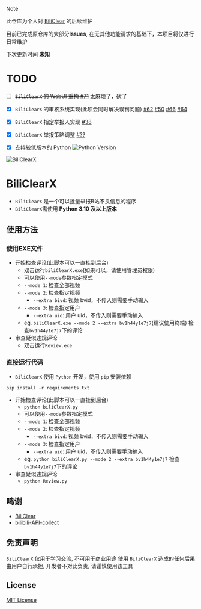 > [!Note]
> 此仓库为个人对 [BiliClear](https://github.com/qaqFei/BiliClear) 的后续维护
> 
> 目前已完成原仓库的大部分**Issues**, 在无其他功能请求的基础下，本项目将仅进行日常维护
>
> 下次更新时间 **未知**


# TODO
- [ ]  ~~`BiliClearX` 的 WebUI 重构 [#71](https://github.com/qaqFei/BiliClear/issues/71)~~ 太麻烦了，砍了
- [x] `BiliClearX` 的审核系统实现(此项会同时解决误判问题) [#62](https://github.com/qaqFei/BiliClear/issues/62) [#50](https://github.com/qaqFei/BiliClear/issues/50) [#66](https://github.com/qaqFei/BiliClear/issues/66) [#64](https://github.com/qaqFei/BiliClear/issues/64)
- [x] `BiliClearX` 指定举报人实现 [#38](https://github.com/qaqFei/BiliClear/issues/38)
- [x] `BiliClearX` 举报策略调整 [#??](#)
- [x] 支持较低版本的 Python ![Python Version](https://img.shields.io/badge/Python%20Version-%3E%3D3.10-blue)


![BiliClearX](https://socialify.git.ci/molanp/BiliClearX/image?description=1&descriptionEditable=Report%20violating%20Bilibili%20users%20in%20batches.&font=Jost&forks=1&issues=1&language=1&name=1&owner=1&pattern=Charlie%20Brown&pulls=1&stargazers=1&theme=Auto)

# BiliClearX

- `BiliClearX` 是一个可以批量举报B站不良信息的程序
- `BiliClearX`需使用 **Python 3.10 及以上版本**

## 使用方法
### 使用EXE文件
- 开始检查评论(此脚本可以一直挂到后台)
    - 双击运行`biliClearX.exe`(如果可以，请使用管理员权限)
    - 可以使用`--mode`参数指定模式
    - `--mode 1`: 检查全部视频
    - `--mode 2`: 检查指定视频
        - `--extra bivd`: 视频 bvid，不传入则需要手动输入
    - `--mode 3`: 检查指定用户
        - `--extra uid`: 用户 uid，不传入则需要手动输入
    - eg. `biliClearX.exe --mode 2 --extra bv1h44y1e7j7`(建议使用终端) 检查`bv1h44y1e7j7`下的评论
- 审查疑似违规评论
    - 双击运行`Review.exe`
### 直接运行代码
- `BiliClearX` 使用 `Python` 开发，使用 `pip` 安装依赖
```shell
pip install -r requirements.txt
```
- 开始检查评论(此脚本可以一直挂到后台)
    - `python biliClearX.py`
    - 可以使用`--mode`参数指定模式
    - `--mode 1`: 检查全部视频
    - `--mode 2`: 检查指定视频
        - `--extra bivd`: 视频 bvid，不传入则需要手动输入
    - `--mode 3`: 检查指定用户
        - `--extra uid`: 用户 uid，不传入则需要手动输入
    - eg. `python biliClearX.py --mode 2 --extra bv1h44y1e7j7` 检查`bv1h44y1e7j7`下的评论
- 审查疑似违规评论
    - `python Review.py`

## 鸣谢

- [BiliClear](https://github.com/qaqFei/BiliClear)
- [bilibili-API-collect](https://github.com/SocialSisterYi/bilibili-API-collect)

## 免责声明

`BiliClearX` 仅用于学习交流, 不可用于商业用途
使用 `BiliClearX` 造成的任何后果由用户自行承担, 开发者不对此负责, 请谨慎使用该工具


## License

[MIT License](LICENSE)
